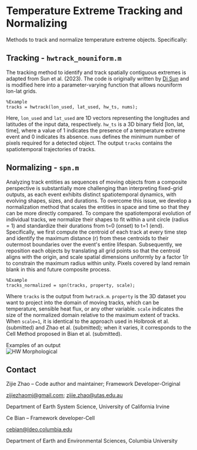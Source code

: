 # Temperature Extreme Tracking and Normalizing  
Methods to track and normalize temperature extreme objects. Specifically:  

## Tracking - `hwtrack_nouniform.m`  
The tracking method to identify and track spatially contiguous extremes is adapted from Sun et al. (2023). The code is originally written by [Di Sun](https://github.com/cindyisok) and is modified here into a parameter-varying function that allows nouniform lon-lat grids.  
```
%Example
tracks = hwtrack(lon_used, lat_used, hw_ts, nums);
```
Here, `lon_used` and `lat_used` are 1D vectors representing the longitudes and latitudes of the input data, respectively. `hw_ts` is a 3D binary field [lon, lat, time], where a value of 1 indicates the presence of a temperature extreme event and 0 indicates its absence. `nums` defines the minimum number of pixels required for a detected object. The output `tracks` contains the spatiotemporal trajectories of tracks.

## Normalizing - `spn.m`  
Analyzing track entities as sequences of moving objects from a composite perspective is substantially more challenging than interpreting fixed-grid outputs, as each event exhibits distinct spatiotemporal dynamics, with evolving shapes, sizes, and durations. To overcome this issue, we develop a normalization method that scales the entities in space and time so that they can be more directly compared. To compare the spatiotemporal evolution of individual tracks, we normalize their shapes to fit within a unit circle (radius = 1) and standardize their durations from t=0 (onset) to t=1 (end). Specifically, we first compute the centroid of each track at every time step and identify the maximum distance (r) from these centroids to their outermost boundaries over the event's entire lifespan. Subsequently, we reposition each objects by translating all grid points so that the centroid aligns with the origin, and scale spatial dimensions uniformly by a factor 1/r to constrain the maximum radius within unity. Pixels covered by land remain blank in this and future composite process.  
```
%Example
tracks_normalized = spn(tracks, property, scale);
```
Where `tracks` is the output from `hwtrack.m`. `property` is the 3D dataset you want to project into the domain of moving tracks, which can be temperature, sensible heat flux, or any other variable. `scale` indicates the size of the normalized domain relative to the maximum extent of tracks. When `scale=1`, it is identical to the approach used in Holbrook et al. (submitted) and Zhao et al. (submitted); when it varies, it corresponds to the Cell Method proposed in Bian et al. (submitted).

Examples of an output  
![HW Morphological](https://github.com/ZijieZhaoMMHW/MHW_tracking/blob/main/mhwvsmhw_dist7.gif)

## Contact  
Zijie Zhao – Code author and maintainer; Framework Developer-Original 

zijiezhaomj@gmail.com; zijie.zhao@utas.edu.au

Department of Earth System Science, University of California Irvine


Ce Bian – Framework developer-Cell 

cebian@ldeo.columbia.edu

Department of Earth and Environmental Sciences, Columbia University  
